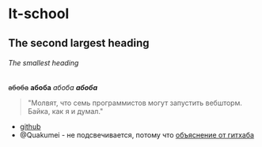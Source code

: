 # It-school
## The second largest heading
###### The smallest heading

~~абоба~~ **абоба** _абоба_ _**абоба**_

> "Молвят, что семь программистов могут запустить вебшторм. Байка, как я и думал."

- [github](https://github.com)
- @Quakumei - не подсвечивается, потому что [объяснение от гитхаба](https://github.com/github/markup/issues/209)
